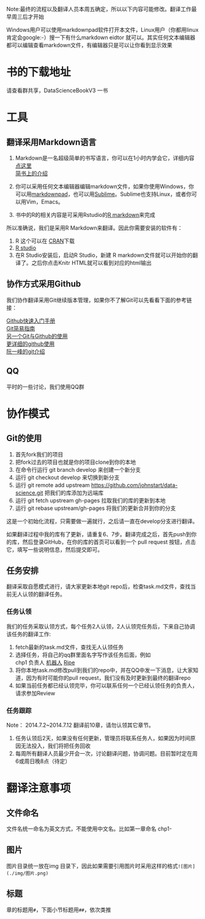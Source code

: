 Note:最终的流程以及翻译人员本周五确定，所以以下内容可能修改。翻译工作最早周三后才开始

Windows用户可以使用markdownpad软件打开本文件，Linux用户（你都用linux肯定会google:-）搜一下有什么markdown eidtor 就可以。其实任何文本编辑器都可以编辑查看markdown文件，有编辑器只是可以让你看到显示效果

# 书的下载地址

请查看群共享，DataScienceBookV3 一书

# 工具

## 翻译采用Markdown语言

1. Markdown是一名超级简单的书写语言，你可以在1小时内学会它，详细内容[点这里](http://wowubuntu.com/markdown/)  
[简书上的介绍](http://jianshu.io/p/q81RER)

2. 你可以采用任何文本编辑器编辑markdown文件，如果你使用Windows，你可以用[markdownpad](http://www.markdownpad.com/)，也可以用[Sublime](sublimetext.com)。Sublime也支持Linux，或者你可以用Vim，Emacs。

3. 书中的R的相关内容是可采用Rstudio的[R markdown](http://rmarkdown.rstudio.com/)来完成

所以准确说，我们是采用R Markdown来翻译。因此你需要安装的软件有：

1. R 这个可以在 [CRAN](cran.r-project.org)下载
2. [R studio](http://www.rstudio.com/)
3. 在R Studio安装后，启动R Studio，新建 R markdown文件就可以开始你的翻译了。之后你点击Knitr HTML就可以看到对应的html输出

## 协作方式采用Github

我们协作翻译采用Git继续版本管理，如果你不了解Git可以先看看下面的参考链接：

[Github快速入门手册](http://blog.csdn.net/michaelfeng1024/article/details/7047619)  
[Git简易指南](http://www.bootcss.com/p/git-guide/)  
[另一个Git与Github的使用](http://www.diguage.com/archives/42.html)  
[更详细的github使用](http://www.worldhello.net/gotgithub/)  
[阮一峰的git介绍](http://www.ruanyifeng.com/blog/2012/07/git.html)

## QQ

平时的一些讨论，我们使用QQ群


# 协作模式

## Git的使用


1. 首先fork我们的项目
2. 把fork过去的项目也就是你的项目clone到你的本地
3. 在命令行运行 git branch develop 来创建一个新分支
4. 运行 git checkout develop 来切换到新分支
5. 运行 git remote add upstream https://github.com/johnstart/data-science.git 把我们的库添加为远端库
6. 运行 git fetch upstream gh-pages 拉取我们的库的更新到本地
7. 运行 git rebase upstream/gh-pages 将我们的更新合并到你的分支


这是一个初始化流程，只需要做一遍就行，之后请一直在develop分支进行翻译。

如果翻译过程中我的库有了更新，请重复6、7步。翻译完成之后，首先push到你的库，然后登录GitHub，在你的库的首页可以看到一个 pull request 按钮，点击它，填写一些说明信息，然后提交即可。

## 任务安排

翻译采取自愿模式进行，请大家更新本地git repo后，检查task.md文件，查找当前无人认领的翻译任务。

### 任务认领

我们的任务采取认领方式，每个任务2人认领，2人认领完任务后，下来自己协调该任务的翻译工作:

1. fetch最新的task.md文件，查找无人认领任务
2. 选择任务，将自己的qq群里面名字写作该任务后面，例如  
chp1 负责人 [机器人](qq) [Ripe](qq)
3. 将你本地task.md修改pull到我们的repo中，并在QQ中发一下消息，让大家知道，因为有时可能你的pull request，我们没有及时更新到最终的翻译repo
4. 如果当前任务都已经认领完毕，你可以联系任何一个已经认领任务的负责人，请求参加Review

### 任务跟踪

Note： 2014.7.2~2014.7.12 翻译前10章，请勿认领其它章节。

1. 任务认领后2天，如果没有任何更新，管理员将联系任务人，如果因为时间原因无法投入，我们将把任务回收
2. 每周所有翻译人员最少开会一次，讨论翻译问题，协调问题。目前暂时定在周6或周日晚8点（待定）

# 翻译注意事项

## 文件命名

文件名统一命名为英文方式，不能使用中文名。比如第一章命名 chp1-

## 图片

图片目录统一放在img 目录下，因此如果需要引用图片时采用这样的格式`![图片](./img/图片.png)`

## 标题

章的标题用`#`，下面小节标题用`##`，依次类推